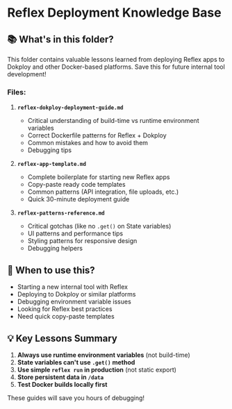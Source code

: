# Reflex Deployment Knowledge Base

## 📚 What's in this folder?

This folder contains valuable lessons learned from deploying Reflex apps to Dokploy and other Docker-based platforms. Save this for future internal tool development!

### Files:

1. **`reflex-dokploy-deployment-guide.md`**
   - Critical understanding of build-time vs runtime environment variables
   - Correct Dockerfile patterns for Reflex + Dokploy
   - Common mistakes and how to avoid them
   - Debugging tips

2. **`reflex-app-template.md`**
   - Complete boilerplate for starting new Reflex apps
   - Copy-paste ready code templates
   - Common patterns (API integration, file uploads, etc.)
   - Quick 30-minute deployment guide

3. **`reflex-patterns-reference.md`**
   - Critical gotchas (like no `.get()` on State variables)
   - UI patterns and performance tips
   - Styling patterns for responsive design
   - Debugging helpers

## 🎯 When to use this?

- Starting a new internal tool with Reflex
- Deploying to Dokploy or similar platforms
- Debugging environment variable issues
- Looking for Reflex best practices
- Need quick copy-paste templates

## 💡 Key Lessons Summary

1. **Always use runtime environment variables** (not build-time)
2. **State variables can't use `.get()` method**
3. **Use simple `reflex run` in production** (not static export)
4. **Store persistent data in `/data`**
5. **Test Docker builds locally first**

These guides will save you hours of debugging!